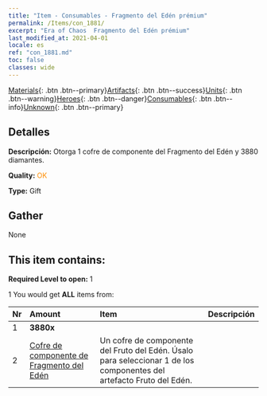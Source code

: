 ```yaml
---
title: "Item - Consumables - Fragmento del Edén prémium"
permalink: /Items/con_1881/
excerpt: "Era of Chaos  Fragmento del Edén prémium"
last_modified_at: 2021-04-01
locale: es
ref: "con_1881.md"
toc: false
classes: wide
---
```

 [Materials](/es/Items/){: .btn .btn--primary}[Artifacts](/es/Items/Artifacts/){: .btn .btn--success}[Units](/es/Items/Units/){: .btn .btn--warning}[Heroes](/es/Items/Heroes/){: .btn .btn--danger}[Consumables](/es/Items/Consumables/){: .btn .btn--info}[Unknown](/es/Items/Unknown/){: .btn .btn--primary}

## Detalles
 **Descripción:** Otorga 1 cofre de componente del Fragmento del Edén y 3880 diamantes.

 **Quality:** <span style="color: #FF8C00">OK</span>

 **Type:** Gift

## Gather

  None

## This item contains:

 **Required Level to open:** 1

 1 You would get **ALL** items  from:

  | Nr | Amount |     Item    | Descripción |
  |:---|:-------|:------------|:-----------:|
  | 1 |  **3880x** | <i class="fas fa-gem"/> |  | 
  | 2 | [Cofre de componente de Fragmento del Edén](/es/Items/con_1864/) | Un cofre de componente del Fruto del Edén. Úsalo para seleccionar 1 de los componentes del artefacto Fruto del Edén. | 

